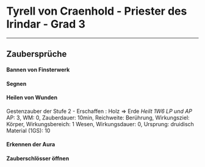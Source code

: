 # Tyrell von Craenhold - Priester des Irindar - Grad 3

---

## Zaubersprüche

#### Bannen von Finsterwerk

#### Segnen

#### Heilen von Wunden

Gestenzauber der Stufe 2 - Erschaffen : Holz => Erde
_Heilt 1W6 LP und AP_
AP: 3, WM: 0, Zauberdauer: 10min, Reichweite: Berührung, Wirkungsziel: Körper, Wirkungsbereich: 1 Wesen, Wirkungsdauer: 0, Ursprung: druidisch
Material (1GS): 10

#### Erkennen der Aura

#### Zauberschlösser öffnen
